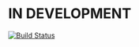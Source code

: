 # IN DEVELOPMENT
[![Build Status](https://travis-ci.org/Ridersk/spotify-clone.svg?branch=stable)](https://travis-ci.org/github/Ridersk/spotify-clone)
